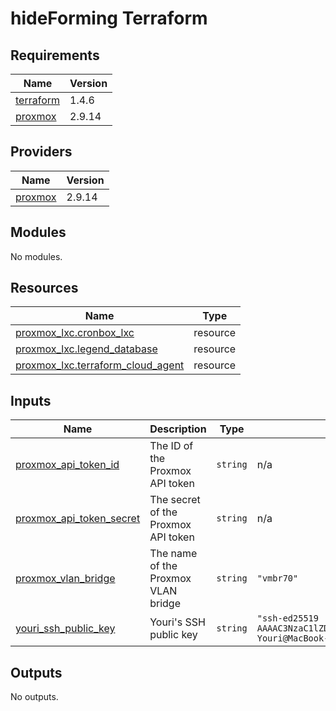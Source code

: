 # hideForming Terraform

<!-- BEGIN_TF_DOCS -->
## Requirements

| Name | Version |
|------|---------|
| <a name="requirement_terraform"></a> [terraform](#requirement\_terraform) | 1.4.6 |
| <a name="requirement_proxmox"></a> [proxmox](#requirement\_proxmox) | 2.9.14 |

## Providers

| Name | Version |
|------|---------|
| <a name="provider_proxmox"></a> [proxmox](#provider\_proxmox) | 2.9.14 |

## Modules

No modules.

## Resources

| Name | Type |
|------|------|
| [proxmox_lxc.cronbox_lxc](https://registry.terraform.io/providers/telmate/proxmox/2.9.14/docs/resources/lxc) | resource |
| [proxmox_lxc.legend_database](https://registry.terraform.io/providers/telmate/proxmox/2.9.14/docs/resources/lxc) | resource |
| [proxmox_lxc.terraform_cloud_agent](https://registry.terraform.io/providers/telmate/proxmox/2.9.14/docs/resources/lxc) | resource |

## Inputs

| Name | Description | Type | Default | Required |
|------|-------------|------|---------|:--------:|
| <a name="input_proxmox_api_token_id"></a> [proxmox\_api\_token\_id](#input\_proxmox\_api\_token\_id) | The ID of the Proxmox API token | `string` | n/a | yes |
| <a name="input_proxmox_api_token_secret"></a> [proxmox\_api\_token\_secret](#input\_proxmox\_api\_token\_secret) | The secret of the Proxmox API token | `string` | n/a | yes |
| <a name="input_proxmox_vlan_bridge"></a> [proxmox\_vlan\_bridge](#input\_proxmox\_vlan\_bridge) | The name of the Proxmox VLAN bridge | `string` | `"vmbr70"` | no |
| <a name="input_youri_ssh_public_key"></a> [youri\_ssh\_public\_key](#input\_youri\_ssh\_public\_key) | Youri's SSH public key | `string` | `"ssh-ed25519 AAAAC3NzaC1lZDI1NTE5AAAAIJ1iC2EQeFQqN0kVZeTX4ID5wMaUZbId318umCxP37gm Youri@MacBook-Pro"` | no |

## Outputs

No outputs.
<!-- END_TF_DOCS -->
